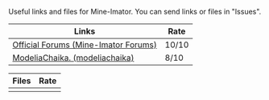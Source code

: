  Useful links and files for Mine-Imator.
   You can send links or files in "Issues".

   

|     Links     |     Rate      |
| ------------- | ------------- |
| [Official Forums (Mine-Imator Forums)](https://mineimatorforums.com/) | 10/10 |
| [ModeliaChaika. (modeliachaika)](https://modeliachaika.blogspot.com/) |  8/10 |


|     Files     |     Rate      |
| ------------- | ------------- |
|               |               |
